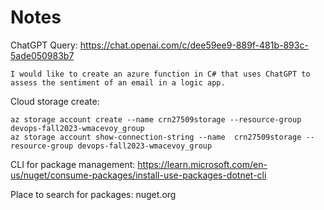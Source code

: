 # Notes

ChatGPT Query: https://chat.openai.com/c/dee59ee9-889f-481b-893c-5ade050983b7
```
I would like to create an azure function in C# that uses ChatGPT to assess the sentiment of an email in a logic app.
```

Cloud storage create:
```
az storage account create --name crn27509storage --resource-group devops-fall2023-wmacevoy_group
az storage account show-connection-string --name  crn27509storage --resource-group devops-fall2023-wmacevoy_group
```

CLI for package management: https://learn.microsoft.com/en-us/nuget/consume-packages/install-use-packages-dotnet-cli

Place to search for packages: nuget.org
